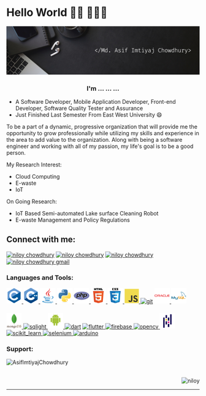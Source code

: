 <h1>Hello World 👋🏼 👨🏼‍💻 </h1>
<img src="https://raw.githubusercontent.com/asifichy/asifichy/master/Black Minimal Motivation Quote LinkedIn Banner.png" alt="banner of Md. Asif Imtiyaj Chowdhury"/>
<h3 align="center">I'm ... ... ... </h3>

- A Software Developer, Mobile Application Developer, Front-end Developer, Software Quality Tester and Assurance
- Just Finished Last Semester From East West University 😄

To be a part of a dynamic, progressive organization that will provide me the
opportunity to grow professionally while utilizing my skills and experience in the
area to add value to the organization. Along with being a software engineer and
working with all of my passion, my life's goal is to be a good person.

My Research Interest:
- Cloud Computing
- E-waste
- IoT

On Going Research: 
- IoT Based Semi-automated Lake surface Cleaning Robot
- E-waste Management and Policy Regulations

<h2 align="left">Connect with me: </h2>
<p align="left">
  <a href="https://www.facebook.com/asif.niloy.714/" target="blank">
    <img align="center" src="https://raw.githubusercontent.com/rahuldkjain/github-profile-readme-generator/master/src/images/icons/Social/facebook.svg" alt="niloy chowdhury" height="30" width="40" /></a>
  <a href="https://twitter.com/HelloChowdhury" target="blank">
    <img align="center" src="https://raw.githubusercontent.com/rahuldkjain/github-profile-readme-generator/master/src/images/icons/Social/twitter.svg" alt="niloy chowdhury" height="30" width="40" /></a>
  <a href="https://www.linkedin.com/in/md-asif-imtiyaj-chowdhury-7945a11b3/" target="blank">
    <img align="center" src="https://cdn.jsdelivr.net/gh/devicons/devicon/icons/linkedin/linkedin-original.svg" alt="niloy chowdhury" height="30" width="40" /></a>
  <a href="mailto:asifniloy45@gmail.com" target="blank">
    <img align="center" src="https://raw.githubusercontent.com/simple-icons/simple-icons/develop/icons/gmail.svg" alt="niloy chowdhury gmail" width="40" height="30"/> </a>
</p>

<h3 align="left">Languages and Tools: </h3>
<p align="left">  
  <a href="https://www.cprogramming.com/" target="_blank" rel="noreferrer"> 
    <img src="https://raw.githubusercontent.com/devicons/devicon/master/icons/c/c-original.svg" alt="c" width="40" height="40"/> </a>  
  <a href="https://www.w3schools.com/cpp/" target="_blank" rel="noreferrer"> 
    <img src="https://raw.githubusercontent.com/devicons/devicon/master/icons/cplusplus/cplusplus-original.svg" alt="c++" width="40" height="40"/> </a>   
  <a href="https://www.java.com" target="_blank" rel="noreferrer"> 
    <img src="https://raw.githubusercontent.com/devicons/devicon/master/icons/java/java-original.svg" alt="java" width="40" height="40"/> </a>  
  <a href="https://www.python.org" target="_blank" rel="noreferrer"> 
    <img src="https://raw.githubusercontent.com/devicons/devicon/master/icons/python/python-original.svg" alt="python" width="40" height="40"/> </a>  
  <a href="https://www.php.net" target="_blank" rel="noreferrer"> 
    <img src="https://raw.githubusercontent.com/devicons/devicon/master/icons/php/php-original.svg" alt="php" width="40" height="40"/> </a> 
  <a href="https://dart.dev" target="_blank" rel="noreferrer"> 
    <a href="https://www.w3.org/html/" target="_blank" rel="noreferrer"> 
    <img src="https://raw.githubusercontent.com/devicons/devicon/master/icons/html5/html5-original-wordmark.svg" alt="html5" width="40" height="40"/> </a>   
  <a href="https://www.w3schools.com/css/" target="_blank" rel="noreferrer"> 
    <img src="https://raw.githubusercontent.com/devicons/devicon/master/icons/css3/css3-original-wordmark.svg" alt="css3" width="40" height="40"/> </a>  
  <a href="https://developer.mozilla.org/en-US/docs/Web/JavaScript" target="_blank" rel="noreferrer"> 
    <img src="https://raw.githubusercontent.com/devicons/devicon/master/icons/javascript/javascript-original.svg" alt="javascript" width="38" height="38"/> </a>   
  <a href="https://git-scm.com/" target="_blank" rel="noreferrer"> 
    <img src="https://www.vectorlogo.zone/logos/git-scm/git-scm-icon.svg" alt="git" width="40" height="40"/></a> 
  <a href="https://www.oracle.com/" target="_blank" rel="noreferrer"> 
    <img src="https://raw.githubusercontent.com/devicons/devicon/master/icons/oracle/oracle-original.svg" alt="oracle" width="40" height="40"/> </a> 
  <a href="https://www.mysql.com/" target="_blank" rel="noreferrer"> 
    <img src="https://raw.githubusercontent.com/devicons/devicon/master/icons/mysql/mysql-original-wordmark.svg" alt="mysql" width="40" height="40"/> </a>
</p>

<h3 align="left"></h3>
<p align="left">
  <a href="https://www.mongodb.com/" target="_blank" rel="noreferrer"> 
    <img src="https://raw.githubusercontent.com/devicons/devicon/master/icons/mongodb/mongodb-original-wordmark.svg" alt="mongodb" width="40" height="40"/>
    <a href="https://www.sqlite.org/index.html" target="_blank" rel="noreferrer"> 
      <img src="https://user-images.githubusercontent.com/33158051/103467186-7b6a8900-4d1a-11eb-9907-491064bc8458.png" alt="sqlight" width="40" height="40"/>
  <a href="https://developer.android.com" target="_blank" rel="noreferrer"> 
    <img src="https://raw.githubusercontent.com/devicons/devicon/master/icons/android/android-original-wordmark.svg" alt="android" width="40" height="40"/> </a>
  <a href="" target="blank">
    <img src="https://www.vectorlogo.zone/logos/dartlang/dartlang-icon.svg" alt="dart" width="40" height="40"/></a>   
  <a href="https://flutter.dev" target="_blank" rel="noreferrer">
    <img src="https://www.vectorlogo.zone/logos/flutterio/flutterio-icon.svg" alt="flutter" width="40" height="40"/> </a>  
  <a href="https://firebase.google.com/" target="_blank" rel="noreferrer"> 
    <img src="https://www.vectorlogo.zone/logos/firebase/firebase-icon.svg" alt="firebase" width="40" height="40"/> </a>   
  <a href="https://opencv.org/" target="_blank" rel="noreferrer">
    <img src="https://www.vectorlogo.zone/logos/opencv/opencv-icon.svg" alt="opencv" width="40" height="40"/> </a> 
  <a href="https://pandas.pydata.org/" target="_blank" rel="noreferrer"> 
    <img src="https://raw.githubusercontent.com/devicons/devicon/2ae2a900d2f041da66e950e4d48052658d850630/icons/pandas/pandas-original.svg" alt="pandas" width="40" height="40"/> </a>   
  <a href="https://scikit-learn.org/" target="_blank" rel="noreferrer"> 
    <img src="https://upload.wikimedia.org/wikipedia/commons/0/05/Scikit_learn_logo_small.svg" alt="scikit_learn" width="40" height="40"/> </a>
  <a href="https://www.selenium.dev/" target="_blank" rel="noreferrer"> 
    <img src="https://user-images.githubusercontent.com/25181517/184103699-d1b83c07-2d83-4d99-9a1e-83bd89e08117.png" alt="selenium" width="40" height="40"/> </a>
  <a href="https://www.arduino.cc/" target="_blank" rel="noreferrer"> 
    <img src="https://user-images.githubusercontent.com/136815194/255505529-a57a85ba-e2dd-4036-85b6-7e1532391627.png" alt="arduino" width="40" height="40"/> </a>    
</p>


<h3 align="left">Support:</h3>
<p>
  <a href="https://www.buymeacoffee.com/AsifImtiyajChowdhury"> <img align="left" src="https://cdn.buymeacoffee.com/buttons/v2/default-yellow.png" height="50" width="210" alt="AsifImtiyajChowdhury"/></a>
</p>
<br><br>
<p align="Right"> 
  <img src="https://komarev.com/ghpvc/?username=Mi-Thun&label=Profile%20views&color=0e75b6&style=flat" alt="niloy" /> 
</p>


---
